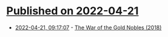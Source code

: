 # [Published on 2022-04-21](index.md)

* [2022-04-21, 09:17:07](https://news.ycombinator.com/item?id=31107390) - [The War of the Gold Nobles (2018)](http://jpkoning.blogspot.com/2022/04/a-sound-debasement.html)

